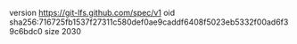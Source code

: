 version https://git-lfs.github.com/spec/v1
oid sha256:716725fb1537f27311c580def0ae9caddf6408f5023eb5332f00ad6f39c6bdc0
size 2030
